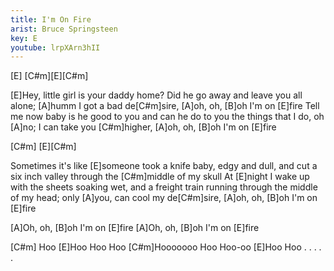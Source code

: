```yaml
---
title: I'm On Fire
arist: Bruce Springsteen
key: E
youtube: lrpXArn3hII
---
```



[E] [C#m][E][C#m]

[E]Hey, little girl is your daddy home? Did he go away and leave you all alone; [A]humm
I got a bad de[C#m]sire, [A]oh, oh, [B]oh I'm on [E]fire
Tell me now baby is he good to you and can he do to you the things that I do, oh [A]no;
I can take you [C#m]higher, [A]oh, oh, [B]oh I'm on [E]fire

[C#m] [E][C#m]

Sometimes it's like [E]someone took a knife baby, edgy and dull,
and cut a six inch valley through the [C#m]middle of my skull
At [E]night I wake up with the sheets soaking wet,
and a freight train running through the middle of my head;
only [A]you, can cool my de[C#m]sire, [A]oh, oh, [B]oh I'm on [E]fire

[A]Oh, oh, [B]oh I'm on [E]fire
[A]Oh, oh, [B]oh I'm on [E]fire

[C#m]    Hoo [E]Hoo Hoo
Hoo [C#m]Hooooooo Hoo
Hoo-oo [E]Hoo Hoo  . . . . .
